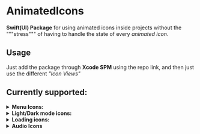 # AnimatedIcons

<b>Swift(UI) Package</b> for using animated icons inside projects without the """stress""" of having to handle the state of every _animated icon_.

## Usage
Just add the package through **Xcode SPM** using the repo link, and then just use the different _"Icon Views"_

## Currently supported:

<details>
<summary><b>Menu Icons:</b></summary>
    <ul>
        <li>
            <details>
                <summary>MoreVert-Cross Animated Icon</summary>Parameters list:
                <ul>
                    <li> <b>isSelected</b>: state handle value </li>
                        <ul>
                            <li> <b>true</b> state -> cross icon </li>
                            <li> <b>false</b> state -> horizontal more dots icon </li>
                        </ul>
                    <li><b>size</b>: icon size </li>
                    <li><b>duration</b>: animation duration </li>
                    <li><b>{dots, cross}color</b>: color for each category in-between <i>{}</i> </li>
                </ul>
            </details>
        </li>
        <li>
            <details>
                <summary>MoreHor-Cross Animated Icon</summary>Parameters list:
                <ul>
                    <li> <b>isSelected</b>: state handle value
                    <ul>
                        <li> <b>true</b> state -> cross icon</li>
                        <li> <b>false</b> state -> horizontal more dots icon</li>
                    </ul>
                    </li>
                    <li> <b>size</b>: icon size </li>
                    <li> <b>duration</b>: animation duration </li>
                    <li> <b>{dots, cross}color</b>: color for each category in-between <i>{}</i> </li>
                </ul>
            </details>
        </li>
        <li>
            <details>
                <summary>Add-Cross Animated Icon</summary>Parameters list:
                <ul>
                <li> <b>isSelected</b>: state handle value:
                    <ul>
                    <li> <b>true</b> state -> cross icon</li>
                    <li> <b>false</b> state -> add icon</li>
                    </ul>
                </li>
                <li> <b>size</b>: icon size </li>
                <li> <b>duration</b>: animation duration</li>
                <li> <b>plusColor</b>: plus icon color</li>
                <li> <b>crossColor</b>: cross icon color</li>
                </ul>
            </details>
        </li>
        <li> 
            <details  >
                <summary>BurgerMenu_Cross Icon</summary>Parameters list:
                <ul>
                    <li> <b>menuState</b>: state handle value
                    <ul>
                        <li> <b>true</b> state -> cross icon</li>
                        <li> <b>false</b> state -> burger icon</li>
                    </ul>
                    </li>
                    <li> <b>size</b>: icon size</li>
                    <li> <b>{burger, cross}Color</b>: color of the specified icon in-between <i>{}</i> </li>
                    <li> <b>duration</b>: animation duration</li>
                    <li> <b>isRounded</b>: rounded line-caps flag</li>
                </ul>
            </details>
        </li>
        <li> 
            <details>
                <summary>BurgerMenu_BackArrow Icon</summary>Parameters list:
                <ul>
                    <li> <b>menuState</b>: state handle value
                    <ul>
                        <li> <b>true</b> state -> back arrow icon</li>
                        <li> <b>false</b> state -> burger icon</li>
                    </ul>
                    </li>
                    <li> <b>size</b>: icon size</li>
                    <li> <b>{burger,arrow}Color</b>: color of the specified icon in-between <i>{}</i> </li>
                    <li> <b>duration</b>: animation duration</li>
                </ul>
            </details>
        </li>
        <li> 
            <details>
                <summary>Chevron Rotation Icon</summary>Parameters list:
                <ul>
                    <li> <b>isSelected</b>: state handle value</li>
                    <li> <b>size</b>: icon size</li>
                    <li> <b>duration</b>: animation duration</li>
                    <li> <b>from</b>: starting rotation of the chevron</li>
                </ul>
            </details>
        </li>
        <li> 
            <details>
                <summary>List_Gird Icon</summary>Parameters list:
                <ul>
                    <li> <b>isList</b>: state handle value</li>
                    <li> <b>size</b>: icon size</li>
                    <li> <b>color</b>: icon color</li>
                    <li> <b>duration</b>: animation duration</li>
                </ul>
            </details>
        </li>
    </ul>
</details>
<details>
<summary><b>Light/Dark mode icons:</b> </summary>
    <ul>
        <li>
        <details>
            <summary>Sun-Moon icon</summary>Parameters list:
            <ul>
                <li> <b>isSun</b>: state handle value</li>
                <li> <b>size</b>: icon size</li>
                <li> <b>duration</b>: animation duration</li>
                <li> <b>{sun, moon}Color</b>: color of the indicated icon</li>
                <li> <b>sunRayShape</b>: enum value for sun ray shape ( circle, roundedRectangle, triangle)</li>
                <li> <b>bouncy</b>: is the animation bouncy?</li>
            </ul>
        </details>
        </li>
        <li>
        <details>
            <summary>LightBulb icon</summary>Parameters list:
            <ul>
                <li> <b>isSelected</b>: state handle value</li>
                <li> <b>size</b>: icon size</li>
                <li> <b>onColor</b>: color for **isSelected = _true_**</li>
                <li> <b>offColor</b>:color for **isSelected = _false_**</li>
                <li> <b>duration</b>: animation duration</li>
            </ul>
        </details>
        </li>
    </ul>
</details>
<details>
    <summary><b>Loading icons:</b></summary>
    <ul>
        <li>
        <details>
        <summary> Spinners </summary>
        <!--- SPINNERS BEGIN  -->
            <ul>
                <li>
                <details>
                    <summary>Spinner:</summary>Parameters list:
                    <ul>
                        <li> <b>loadingAmount</b>: spinner "drawed" amount (from 10 to 340, degrees format)</li>
                        <li> <b>size</b>: icon size</li>
                        <li> <b>color</b>: icon color</li>
                        <li> <b>ringBackgroundColor</b>: background color of the ring (<i>if needed</i>)</li>
                        <li> <b>isRounded</b>: are lineCaps rounded?</li>
                        <li> <b>rotationDuration</b>: time in <b>**seconds**</b> of a single rotation</li>
                    </ul>
                </details>
                </li>
                <li>
                <details>
                    <summary>GrowingDotsSpinner:</summary>Parameters list:
                    <ul>
                        <li> <b>size</b>: icon size</li>
                        <li> <b>color</b>: icon color</li>
                        <li> <b>minDotScale</b>: minimum scale value for the dot scaling animation</li>
                        <li> <b>maxDotScale</b>: maximum scale value for the dot scaling animation</li>
                        <li> <b>rotationSpeed</b>: rotation speed value to adjuste icon rotation speed</li>
                        <li> <b>dotDistance</b>: value in <b>**degrees**</b> that indicates the distance between dots on the perimeter of the circle of radius <i>size / 2</i></li>
                    </ul>
                </details>
                </li>
                <li>
                <details>
                    <summary>GrowingSpinner:</summary>Parameters list:
                    <ul>
                        <li> <b>size</b>: icon size</li>
                        <li> <b>spinnerColor</b>: spinner ring color</li>
                        <li> <b>spinnerBgColor</b>: spinner background ring color</li>
                        <li> <b>rotationDuration</b>: duration time of a single rotation, in <b>**seconds**</b></li>
                    </ul>
                </details>
                </li>
                <li>
                <details>
                    <summary>DisappearingDotsSpinner:</summary>Parameters list:
                    <ul>
                        <li> <b>size</b>: icon size</li>
                        <li> <b>color</b>: icon color</li>
                        <li> <b>dotsDistance</b>: value in <b>**degrees**</b> that indicates the distance between dots on the perimeter of the circle of radius <i>size / 2</i></li>
                    </ul>
                </details>
                </li>
            </ul>
        </details>
        <!--- SPINNERS END -->
        </li>
        <li>
        <details>
        <summary> Dots </summary>
        <!--- DOTS START -->
            <ul>
                <li>
                <details>
                    <summary>BouncyDots:</summary>Parameters list:
                    <ul>
                        <li> <b>size</b>: icon size</li>
                        <li> <b>color</b>: icon color</li>
                        <li> 
                            <b>dotsShape</b>: shape of the dots, currently supported
                            <ul>
                                <li>circle</li>
                                <li>rectangle</li>
                                <li>roundedRectangle</li>
                                <li>trinangle</li>
                                <li>star</li>
                            </ul>
                        </li>
                    </ul>
                </details>
                </li>
                <li>
                <details>
                    <summary>DisappearingDots:</summary>Parameters list:
                    <ul>
                        <li> <b>size</b>: icon size </li>
                        <li> <b>color</b>: icon color</li>
                        <li> 
                            <b>dotsShape</b>: shape of the dots, currently supported
                            <ul>
                                <li>circle</li>
                                <li>rectangle</li>
                                <li>roundedRectangle</li>
                                <li>trinangle</li>
                                <li>star</li>
                            </ul>
                        </li>
                    </ul>
                </details>
                </li>
                <li>
                <details>
                    <summary>MovingDots:</summary>Parameters list:
                    <ul>
                        <li> <b>size</b>: icon size</li>
                        <li> <b>color</b>: icon color</li>
                        <li> 
                            <b>dotsShape</b>: shape of the dots, currently supported
                            <ul>
                                <li>circle</li>
                                <li>rectangle</li>
                                <li>roundedRectangle</li>
                                <li>trinangle</li>
                                <li>star</li>
                            </ul>
                        </li>
                        <li> <b>animationDuration</b>: duration in **seconds** of a single animation iteration </li>
                        <li> <b>animationDelay</b>: delay in **seconds** between animation completions</li>
                    </ul>
                </details>
                </li>
                <li>
                <details>
                    <summary>RotatingDots:</summary>Parameters list:
                    <ul>
                        <li> <b>size</b>: icon size</li>
                        <li> <b>color</b>: icon color</li>
                        <li> 
                            <b>dotsShape</b>: shape of the dots, currently supported
                            <ul>
                                <li>circle</li>
                                <li>rectangle</li>
                                <li>roundedRectangle</li>
                                <li>trinangle</li>
                                <li>star</li>
                            </ul>
                        </li>
                        <li> <b>animationDuration</b>: duration in **seconds** of a single animation iteration </li>
                        <li> <b>animationDelay</b>: delay in **seconds** between animation completions</li>
                    </ul>
                </details>
                </li>
                <li>
                <details>
                    <summary>GrowingDots:</summary>Parameters list:
                    <ul>
                        <li> <b>size</b>: icon size</li>
                        <li> <b>color</b>: icon color</li>
                        <li> 
                            <b>dotsShape</b>: shape of the dots, currently supported
                            <ul>
                                <li>circle</li>
                                <li>rectangle</li>
                                <li>roundedRectangle</li>
                                <li>trinangle</li>
                                <li>star</li>
                            </ul>
                        </li>
                        <li> <b>fromLeftToRight</b>: if the animation goes from left to right, or just outside dots in sync and then inside</li>
                        <li> <b>duration</b>: duration in **seconds** of a single animation iteration </li>
                    </ul>
                </details>
                </li>
            </ul>
        <!--- DOTS END -->
        </details>
        </li>
        <li>
        <details>
        <summary> Rects </summary>
        <!--- RECTS START -->
            <ul>
                <li>
                <details>
                    <summary>DisappearingRects:</summary>Parameters list:
                    <ul>
                        <li> <b>size</b>: icon size</li>
                        <li> <b>color</b>: icon color</li>
                        <li> <b>duration</b>: opacity transition duration in **seconds** </li>
                        <li> <b>delay</b>: delay between two cycles of an opacity transition </li>
                    </ul>
                </details>
                </li>
                <li>
                <details>
                    <summary>GrowingRects:</summary>Parameters list:
                    <ul>
                        <li> <b>size</b>: icon size</li>
                        <li> <b>color</b>: icon color</li>
                        <li> <b>duration</b>: growing animation duration, in **seconds**</li>
                        <li> <b>delay</b>: delay between growing animations, in **seconds**</li>
                    </ul>
                </details>
                </li>
                <li>
                <details>
                    <summary>PulsingSquares:</summary>Parameters list:
                    <ul>
                        <li> <b>cornerRadius</b>: percentage amount to apply for making the squares with rounded corners **(0.0 -> square; >0.5 -> circle)**</li>
                        <li> <b>size</b>: icon size</li>
                        <li> <b>color</b>: icon color</li>
                        <li> <b>duration</b>: animation duration, in **seconds**</li>
                        <li> <b>delay</b>: delay between the completion of the animations, in **seconds**</li>
                    </ul>
                </details>
                </li>
                <li>
                <details>
                    <summary>MovingSquares:</summary>Parameters list:
                    <ul>
                        <li> <b>cornerRadius</b>: percentage amount of the corner radius of a single square, **(0 -> square, >0.5 -> circle)**</li>
                        <li> <b>size</b>: icon size</li>
                        <li> <b>color</b>: icon color</li>
                        <li> <b>duration</b>: single movement duration, in **seconds**</li>
                        <li> <b>squareNumbers</b>: numbers of the squares present in the icon (**cases**: Two, Three)</li>
                    </ul>
                </details>
                </li>
            </ul>
        <!--- RECTS END -->
        </details>
        </li>
    </ul>
</details>
<details>
<summary><b>Audio Icons</b></summary>
    <ul>
        <li>
        <details>
        <summary> <b>Play_Pause</b> </summary>Parameters list:
            <ul>
                <li> <b>iconState</b>: state handle value</li>
                <li> <b>size</b>: icon size</li>
                <li> <b>color</b>: icon color</li>
                <li> <b>duration</b>: animation duration</li>
            </ul>
        </details>
        </li>
        <li>
        <details>
        <summary> <b>AudioControl</b> </summary>Parameters list:
            <ul>
                <li> <b>size</b>: icon size</li>
                <li> <b>color</b>: icon color</li>
                <li> <b>duration</b>: animation duration</li>
                <li> <b>isNextButton</b>: flag indicating the direction of the button</li>
            </ul>
        </details>
        </li>
    </ul>
</details>
